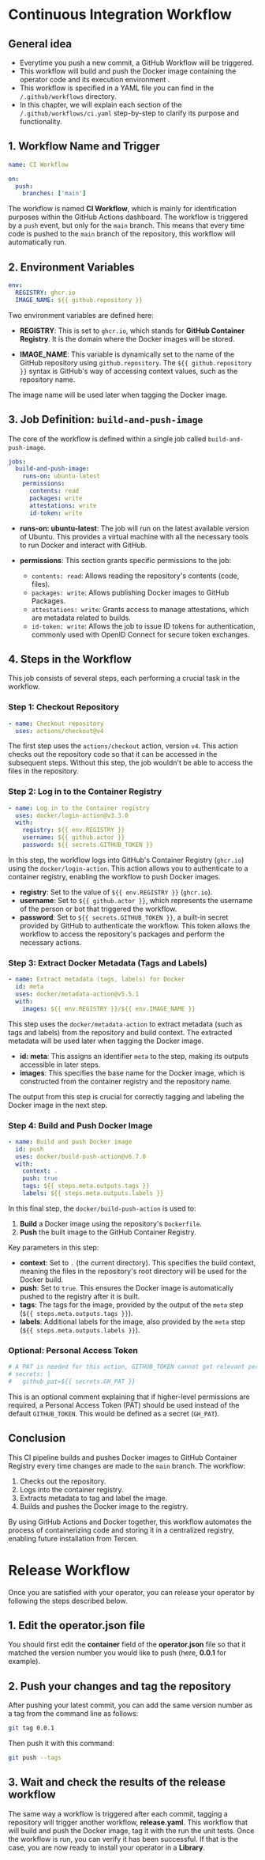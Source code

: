 
# Continuous Integration Workflow

## General idea

* Everytime you push a new commit, a GitHub Workflow will be triggered.
* This workflow will build and push the Docker image containing the operator code and its execution environment .
* This workflow is specified in a YAML file you can find in the `/.github/workflows` directory.
* In this chapter, we will explain each section of the `/.github/workflows/ci.yaml` step-by-step to clarify its purpose and functionality.

## 1. Workflow Name and Trigger

```yaml
name: CI Workflow

on:
  push:
    branches: ['main']
```

The workflow is named **CI Workflow**, which is mainly for identification purposes within the GitHub Actions dashboard. The workflow is triggered by a `push` event, but only for the `main` branch. This means that every time code is pushed to the `main` branch of the repository, this workflow will automatically run.

## 2. Environment Variables

```yaml
env:
  REGISTRY: ghcr.io
  IMAGE_NAME: ${{ github.repository }}
```

Two environment variables are defined here:

- **REGISTRY**: This is set to `ghcr.io`, which stands for **GitHub Container Registry**. It is the domain where the Docker images will be stored.
  
- **IMAGE_NAME**: This variable is dynamically set to the name of the GitHub repository using `github.repository`. The `${{ github.repository }}` syntax is GitHub's way of accessing context values, such as the repository name. 

The image name will be used later when tagging the Docker image.

## 3. Job Definition: `build-and-push-image`

The core of the workflow is defined within a single job called `build-and-push-image`.

```yaml
jobs:
  build-and-push-image:
    runs-on: ubuntu-latest
    permissions:
      contents: read
      packages: write
      attestations: write
      id-token: write
```

- **runs-on: ubuntu-latest**: The job will run on the latest available version of Ubuntu. This provides a virtual machine with all the necessary tools to run Docker and interact with GitHub.

- **permissions**: This section grants specific permissions to the job:
  - `contents: read`: Allows reading the repository's contents (code, files).
  - `packages: write`: Allows publishing Docker images to GitHub Packages.
  - `attestations: write`: Grants access to manage attestations, which are metadata related to builds.
  - `id-token: write`: Allows the job to issue ID tokens for authentication, commonly used with OpenID Connect for secure token exchanges.

## 4. Steps in the Workflow

This job consists of several steps, each performing a crucial task in the workflow.

### Step 1: Checkout Repository

```yaml
- name: Checkout repository
  uses: actions/checkout@v4
```

The first step uses the `actions/checkout` action, version `v4`. This action checks out the repository code so that it can be accessed in the subsequent steps. Without this step, the job wouldn't be able to access the files in the repository.

### Step 2: Log in to the Container Registry

```yaml
- name: Log in to the Container registry
  uses: docker/login-action@v3.3.0
  with:
    registry: ${{ env.REGISTRY }}
    username: ${{ github.actor }}
    password: ${{ secrets.GITHUB_TOKEN }}
```

In this step, the workflow logs into GitHub's Container Registry (`ghcr.io`) using the `docker/login-action`. This action allows you to authenticate to a container registry, enabling the workflow to push Docker images.

- **registry**: Set to the value of `${{ env.REGISTRY }}` (`ghcr.io`).
- **username**: Set to `${{ github.actor }}`, which represents the username of the person or bot that triggered the workflow.
- **password**: Set to `${{ secrets.GITHUB_TOKEN }}`, a built-in secret provided by GitHub to authenticate the workflow. This token allows the workflow to access the repository's packages and perform the necessary actions.

### Step 3: Extract Docker Metadata (Tags and Labels)

```yaml
- name: Extract metadata (tags, labels) for Docker
  id: meta
  uses: docker/metadata-action@v5.5.1
  with:
    images: ${{ env.REGISTRY }}/${{ env.IMAGE_NAME }}
```

This step uses the `docker/metadata-action` to extract metadata (such as tags and labels) from the repository and build context. The extracted metadata will be used later when tagging the Docker image.

- **id: meta**: This assigns an identifier `meta` to the step, making its outputs accessible in later steps.
- **images**: This specifies the base name for the Docker image, which is constructed from the container registry and the repository name.

The output from this step is crucial for correctly tagging and labeling the Docker image in the next step.

### Step 4: Build and Push Docker Image

```yaml
- name: Build and push Docker image
  id: push
  uses: docker/build-push-action@v6.7.0
  with:
    context: .
    push: true
    tags: ${{ steps.meta.outputs.tags }}
    labels: ${{ steps.meta.outputs.labels }}
```

In this final step, the `docker/build-push-action` is used to:

1. **Build** a Docker image using the repository's `Dockerfile`.
2. **Push** the built image to the GitHub Container Registry.

Key parameters in this step:

- **context**: Set to `.` (the current directory). This specifies the build context, meaning the files in the repository's root directory will be used for the Docker build.
- **push**: Set to `true`. This ensures the Docker image is automatically pushed to the registry after it is built.
- **tags**: The tags for the image, provided by the output of the `meta` step (`${{ steps.meta.outputs.tags }}`).
- **labels**: Additional labels for the image, also provided by the `meta` step (`${{ steps.meta.outputs.labels }}`).

### Optional: Personal Access Token

```yaml
# A PAT is needed for this action, GITHUB_TOKEN cannot get relevant permission 
# secrets: |
#   github_pat=${{ secrets.GH_PAT }}
```

This is an optional comment explaining that if higher-level permissions are required, a Personal Access Token (PAT) should be used instead of the default `GITHUB_TOKEN`. This would be defined as a secret (`GH_PAT`).

## Conclusion

This CI pipeline builds and pushes Docker images to GitHub Container Registry every time changes are made to the `main` branch. The workflow:

1. Checks out the repository.
2. Logs into the container registry.
3. Extracts metadata to tag and label the image.
4. Builds and pushes the Docker image to the registry.

By using GitHub Actions and Docker together, this workflow automates the process of containerizing code and storing it in a centralized registry, enabling future installation from Tercen.

# Release Workflow

Once you are satisfied with your operator, you can release your operator by following the steps described below.

## 1. Edit the operator.json file

You should first edit the __container__ field of the __operator.json__ file so that it matched the version number you would like to push (here, __0.0.1__ for example).

## 2. Push your changes and tag the repository

After pushing your latest commit, you can add the same version number as a tag from the command line as follows:

```bash
git tag 0.0.1
```

Then push it with this command:

```bash
git push --tags
```

## 3. Wait and check the results of the release workflow

The same way a workflow is triggered after each commit, tagging a repository will trigger another workflow, __release.yaml__. This workflow that will build and push the Docker image, tag it with the run the unit tests. 
Once the workflow is run, you can verify it has been successful. If that is the case, you are now ready to install your operator in a __Library__.